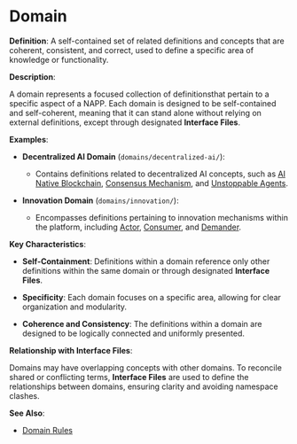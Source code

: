 # Domain

**Definition**: A self-contained set of related definitions and concepts that are coherent, consistent, and correct, used to define a specific area of knowledge or functionality.

**Description**:

A domain represents a focused collection of definitionsthat pertain to a specific aspect of a NAPP. Each domain is designed to be self-contained and self-coherent, meaning that it can stand alone without relying on external definitions, except through designated **Interface Files**.

**Examples**:

- **Decentralized AI Domain** (`domains/decentralized-ai/`):
  - Contains definitions related to decentralized AI concepts, such as [AI Native Blockchain](../decentralized-ai/ai-native-blockchain.md), [Consensus Mechanism](../decentralized-ai/consensus-mechanism.md), and [Unstoppable Agents](../decentralized-ai/unstoppable-agents.md).

- **Innovation Domain** (`domains/innovation/`):
  - Encompasses definitions pertaining to innovation mechanisms within the platform, including [Actor](../innovation/actor.md), [Consumer](../innovation/actor-consumer.md), and [Demander](../innovation/actor-demander.md).

**Key Characteristics**:

- **Self-Containment**: Definitions within a domain reference only other definitions within the same domain or through designated **Interface Files**.

- **Specificity**: Each domain focuses on a specific area, allowing for clear organization and modularity.

- **Coherence and Consistency**: The definitions within a domain are designed to be logically connected and uniformly presented.

**Relationship with Interface Files**:

Domains may have overlapping concepts with other domains. To reconcile shared or conflicting terms, **Interface Files** are used to define the relationships between domains, ensuring clarity and avoiding namespace clashes.

**See Also**:

- [Domain Rules](domain-rules.md) 
